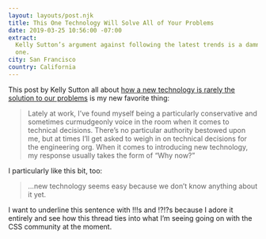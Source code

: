 ```yaml
---
layout: layouts/post.njk
title: This One Technology Will Solve All of Your Problems
date: 2019-03-25 10:56:00 -07:00
extract:
  Kelly Sutton’s argument against following the latest trends is a damn good
  one.
city: San Francisco
country: California
---
```


This post by Kelly Sutton all about [how a new technology is rarely the solution to our problems](https://kellysutton.com/2019/03/23/this-one-technology-will-solve-all-of-your-problems.html) is my new favorite thing:

> Lately at work, I’ve found myself being a particularly conservative and sometimes curmudgeonly voice in the room when it comes to technical decisions. There’s no particular authority bestowed upon me, but at times I’ll get asked to weigh in on technical decisions for the engineering org. When it comes to introducing new technology, my response usually takes the form of “Why now?”

I particularly like this bit, too:

> ...new technology seems easy because we don’t know anything about it yet.

I want to underline this sentence with !!!s and !?!?s because I adore it entirely and see how this thread ties into what I’m seeing going on with the CSS community at the moment.
